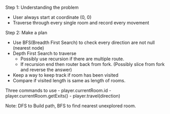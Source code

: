 Step 1: Understanding the problem
 - User always start at coordinate (0, 0)
 - Traverse through every single room and record every movement
 
Step 2: Make a plan
 - Use BFS(Breadth First Search) to check every direction are not null (nearest node)
 - Depth First Search to traverse
    - Possibly use recursion if there are multiple route.
    - If recursion end then router back from fork. (Possibly slice from fork and reverse the answer)
 - Keep a way to keep track if room has been visited
 - Compare if visited length is same as length of rooms.

 Three commands to use
    - player.currentRoom.id
    - player.currentRoom.getExits()
    - player.travel(direction)

 Note: DFS to Build path, BFS to find nearest unexplored room.